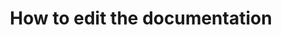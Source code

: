 ---
lang: en
layout: doc
permalink: /doc/how-to-edit-the-documentation/
redirect_to: https://qubes-doc-rst.readthedocs.io/en/latest/developer/general/how-to-edit-the-documentation.html
title: How to edit the documentation
---